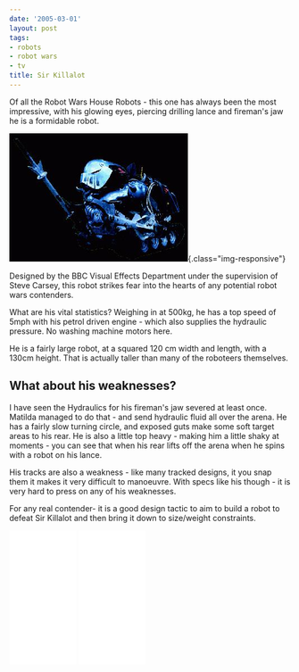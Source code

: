 ```yaml
---
date: '2005-03-01'
layout: post
tags:
- robots
- robot wars
- tv
title: Sir Killalot
---
```

Of all the Robot Wars House Robots - this one has always been the most impressive, with his glowing eyes, piercing drilling lance and fireman's jaw he is a formidable robot.

![Sir Killalot](/galleries/gallery-1-common-images/83-sirkillalot.gif){.class="img-responsive"}

Designed by the BBC Visual Effects Department under the supervision of Steve Carsey, this robot strikes fear into the hearts of any potential robot wars contenders.

What are his vital statistics? Weighing in at 500kg, he has a top speed of 5mph with his petrol driven engine - which also supplies the hydraulic pressure. No washing machine motors here.

He is a fairly large robot, at a squared 120 cm width and length, with a 130cm height. That is actually taller than many of the roboteers themselves.

## What about his weaknesses?

I have seen the Hydraulics for his fireman's jaw severed at least once. Matilda managed to do that - and send hydraulic fluid all over the arena. He has a fairly slow turning circle, and exposed guts make some soft target areas to his rear. He is also a little top heavy - making him a little shaky at moments - you can see that when his rear lifts off the arena when he spins with a robot on his lance.

His tracks are also a weakness - like many tracked designs, it you snap them it makes it very difficult to manoeuvre. With specs like his though - it is very hard to press on any of his weaknesses.

For any real contender- it is a good design tactic to aim to build a robot to defeat Sir Killalot and then bring it down to size/weight constraints.

<iframe style="width:120px;height:240px;" marginwidth="0" marginheight="0" scrolling="no" frameborder="0" src="//ws-eu.amazon-adsystem.com/widgets/q?ServiceVersion=20070822&OneJS=1&Operation=GetAdHtml&MarketPlace=GB&source=ss&ref=as_ss_li_til&ad_type=product_link&tracking_id=orionrobots-21&language=en_GB&marketplace=amazon&region=GB&placement=B07XGW8459&asins=B07XGW8459&linkId=2d630138af2bb17723f51040466b3736&show_border=true&link_opens_in_new_window=true"></iframe>
<iframe style="width:120px;height:240px;" marginwidth="0" marginheight="0" scrolling="no" frameborder="0" src="//ws-eu.amazon-adsystem.com/widgets/q?ServiceVersion=20070822&OneJS=1&Operation=GetAdHtml&MarketPlace=GB&source=ss&ref=as_ss_li_til&ad_type=product_link&tracking_id=orionrobots-21&language=en_GB&marketplace=amazon&region=GB&placement=B01JBF3SKS&asins=B01JBF3SKS&linkId=f2a409581b18aea4cb4addc0e36b629e&show_border=true&link_opens_in_new_window=true"></iframe>
